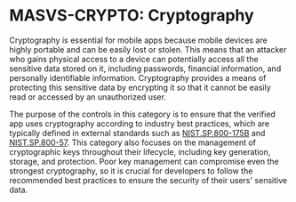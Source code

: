 # MASVS-CRYPTO: Cryptography

Cryptography is essential for mobile apps because mobile devices are highly portable and can be easily lost or stolen. This means that an attacker who gains physical access to a device can potentially access all the sensitive data stored on it, including passwords, financial information, and personally identifiable information. Cryptography provides a means of protecting this sensitive data by encrypting it so that it cannot be easily read or accessed by an unauthorized user.

The purpose of the controls in this category is to ensure that the verified app uses cryptography according to industry best practices, which are typically defined in external standards such as [NIST.SP.800-175B](https://csrc.nist.gov/publications/detail/sp/800-175b/rev-1/final) and [NIST.SP.800-57](https://csrc.nist.gov/publications/detail/sp/800-57-part-1/rev-5/final). This category also focuses on the management of cryptographic keys throughout their lifecycle, including key generation, storage, and protection. Poor key management can compromise even the strongest cryptography, so it is crucial for developers to follow the recommended best practices to ensure the security of their users' sensitive data.
